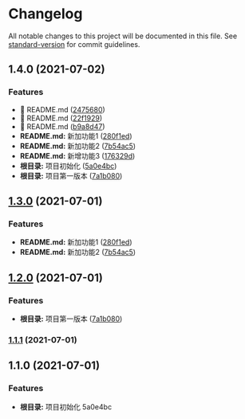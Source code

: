# Changelog

All notable changes to this project will be documented in this file. See [standard-version](https://github.com/conventional-changelog/standard-version) for commit guidelines.

## 1.4.0 (2021-07-02)


### Features

* 🎸 README.md ([2475680](https://github.com/joycolu/git-flow/commit/2475680fef6eb4673e0b63424776aa133181c98d))
* 🎸 README.md ([22f1929](https://github.com/joycolu/git-flow/commit/22f1929e170863b237fe207978aeac90f2fab99f))
* 🎸 README.md ([b9a8d47](https://github.com/joycolu/git-flow/commit/b9a8d474aa6f0ce3e4d2c715ceb640e0e9b659be))
* **README.md:** 新加功能1 ([280f1ed](https://github.com/joycolu/git-flow/commit/280f1ed54148b03176a412c95c612536f2e9cf48))
* **README.md:** 新加功能2 ([7b54ac5](https://github.com/joycolu/git-flow/commit/7b54ac5467e8bbc87990701fdd05de963be80ae5))
* **README.md:** 新增功能3 ([176329d](https://github.com/joycolu/git-flow/commit/176329d5fb7ceda2fc927f9f91f5603e0159a4ab))
* **根目录:** 项目初始化 ([5a0e4bc](https://github.com/joycolu/git-flow/commit/5a0e4bce5aa44526969e8977ecb134b52acb3e39))
* **根目录:** 项目第一版本 ([7a1b080](https://github.com/joycolu/git-flow/commit/7a1b080e5757fbad88e4f3eef578fb131f5ac94a))

## [1.3.0](https://github.com/joycolu/git-flow/compare/v1.2.0...v1.3.0) (2021-07-01)


### Features

* **README.md:** 新加功能1 ([280f1ed](https://github.com/joycolu/git-flow/commit/280f1ed54148b03176a412c95c612536f2e9cf48))
* **README.md:** 新加功能2 ([7b54ac5](https://github.com/joycolu/git-flow/commit/7b54ac5467e8bbc87990701fdd05de963be80ae5))

## [1.2.0](https://github.com/joycolu/git-flow/compare/v1.1.1...v1.2.0) (2021-07-01)


### Features

* **根目录:** 项目第一版本 ([7a1b080](https://github.com/joycolu/git-flow/commit/7a1b080e5757fbad88e4f3eef578fb131f5ac94a))

### [1.1.1](https://github.com/joycolu/git-flow/compare/v1.1.0...v1.1.1) (2021-07-01)

## 1.1.0 (2021-07-01)


### Features

* **根目录:** 项目初始化 5a0e4bc
